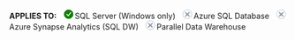 <Token>**APPLIES TO:** ![Yes](media/yes.png)SQL Server (Windows only) ![No](media/no.png)Azure SQL Database ![No](media/no.png)Azure Synapse Analytics (SQL DW) ![No](media/no.png)Parallel Data Warehouse </Token>